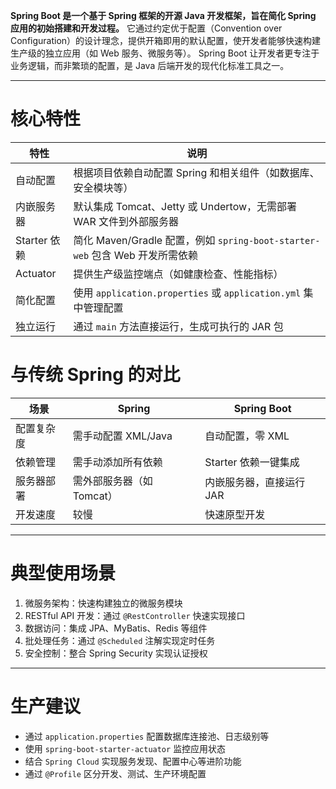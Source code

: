 **Spring Boot 是一个基于 Spring 框架的开源 Java 开发框架，旨在简化 Spring 应用的初始搭建和开发过程。** 它通过约定优于配置（Convention over Configuration）的设计理念，提供开箱即用的默认配置，使开发者能够快速构建生产级的独立应用（如 Web 服务、微服务等）。
Spring Boot 让开发者更专注于业务逻辑，而非繁琐的配置，是 Java 后端开发的现代化标准工具之一。

---

# 核心特性

| 特性         | 说明                                                            |
| ---------- | ------------------------------------------------------------- |
| 自动配置       | 根据项目依赖自动配置 Spring 和相关组件（如数据库、安全模块等）                           |
| 内嵌服务器      | 默认集成 Tomcat、Jetty 或 Undertow，无需部署 WAR 文件到外部服务器                |
| Starter 依赖 | 简化 Maven/Gradle 配置，例如 `spring-boot-starter-web` 包含 Web 开发所需依赖 |
| Actuator   | 提供生产级监控端点（如健康检查、性能指标）                                         |
| 简化配置       | 使用 `application.properties` 或 `application.yml` 集中管理配置        |
| 独立运行       | 通过 `main` 方法直接运行，生成可执行的 JAR 包                                 |

# 与传统 Spring 的对比
| 场景               | Spring                   | Spring Boot                |
|--------------------|--------------------------|----------------------------|
| 配置复杂度     | 需手动配置 XML/Java      | 自动配置，零 XML           |
| 依赖管理       | 需手动添加所有依赖       | Starter 依赖一键集成       |
| 服务器部署     | 需外部服务器（如 Tomcat）| 内嵌服务器，直接运行 JAR   |
| 开发速度       | 较慢                     | 快速原型开发               |

---

# 典型使用场景
1. 微服务架构：快速构建独立的微服务模块
2. RESTful API 开发：通过 `@RestController` 快速实现接口
3. 数据访问：集成 JPA、MyBatis、Redis 等组件
4. 批处理任务：通过 `@Scheduled` 注解实现定时任务
5. 安全控制：整合 Spring Security 实现认证授权

---

# 生产建议
- 通过 `application.properties` 配置数据库连接池、日志级别等
- 使用 `spring-boot-starter-actuator` 监控应用状态
- 结合 `Spring Cloud` 实现服务发现、配置中心等进阶功能
- 通过 `@Profile` 区分开发、测试、生产环境配置